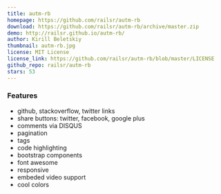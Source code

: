 ```yaml
---
title: autm-rb
homepage: https://github.com/railsr/autm-rb
download: https://github.com/railsr/autm-rb/archive/master.zip
demo: http://railsr.github.io/autm-rb/
author: Kirill Beletskiy
thumbnail: autm-rb.jpg
license: MIT License
license_link: https://github.com/railsr/autm-rb/blob/master/LICENSE
github_repo: railsr/autm-rb
stars: 53
---
```


### Features

- github, stackoverflow, twitter links
- share buttons: twitter, facebook, google plus
- comments via DISQUS
- pagination
- tags
- code highlighting
- bootstrap components
- font awesome
- responsive
- embeded video support
- cool colors
